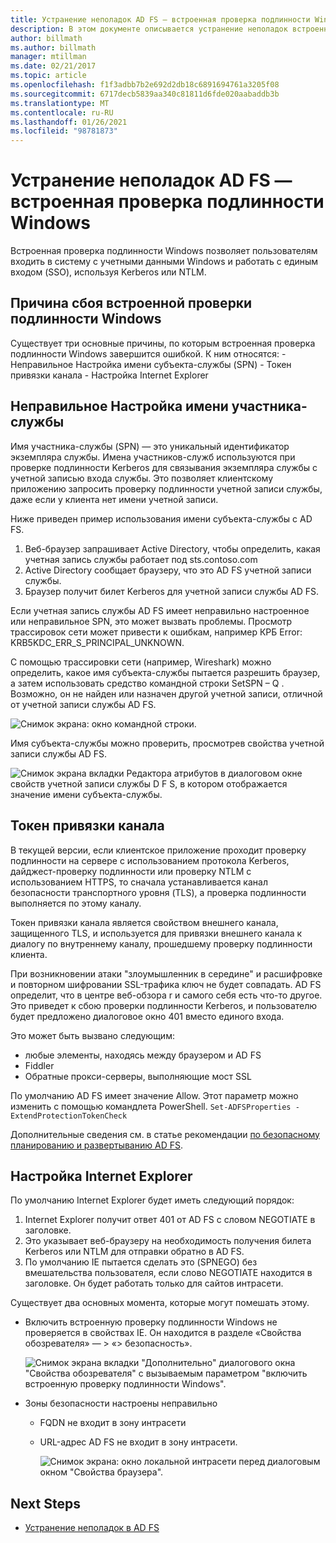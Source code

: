 ```yaml
---
title: Устранение неполадок AD FS — встроенная проверка подлинности Windows
description: В этом документе описывается устранение неполадок встроенной проверки подлинности Windows
author: billmath
ms.author: billmath
manager: mtillman
ms.date: 02/21/2017
ms.topic: article
ms.openlocfilehash: f1f3adbb7b2e692d2db18c6891694761a3205f08
ms.sourcegitcommit: 6717decb5839aa340c81811d6fde020aabaddb3b
ms.translationtype: MT
ms.contentlocale: ru-RU
ms.lasthandoff: 01/26/2021
ms.locfileid: "98781873"
---
```

# <a name="ad-fs-troubleshooting---integrated-windows-authentication"></a>Устранение неполадок AD FS — встроенная проверка подлинности Windows
Встроенная проверка подлинности Windows позволяет пользователям входить в систему с учетными данными Windows и работать с единым входом (SSO), используя Kerberos или NTLM.

## <a name="reason-integrated-windows-authentication-fails"></a>Причина сбоя встроенной проверки подлинности Windows
Существует три основные причины, по которым встроенная проверка подлинности Windows завершится ошибкой. К ним относятся:
    - Неправильное Настройка имени субъекта-службы (SPN)
    - Токен привязки канала
    - Настройка Internet Explorer

## <a name="spn-misconfiguration"></a>Неправильное Настройка имени участника-службы
Имя участника-службы (SPN) — это уникальный идентификатор экземпляра службы. Имена участников-служб используются при проверке подлинности Kerberos для связывания экземпляра службы с учетной записью входа службы. Это позволяет клиентскому приложению запросить проверку подлинности учетной записи службы, даже если у клиента нет имени учетной записи.

Ниже приведен пример использования имени субъекта-службы с AD FS.
1. Веб-браузер запрашивает Active Directory, чтобы определить, какая учетная запись службы работает под sts.contoso.com
2. Active Directory сообщает браузеру, что это AD FS учетной записи службы.
3. Браузер получит билет Kerberos для учетной записи службы AD FS.

Если учетная запись службы AD FS имеет неправильно настроенное или неправильное SPN, это может вызвать проблемы.  Просмотр трассировок сети может привести к ошибкам, например КРБ Error: KRB5KDC_ERR_S_PRINCIPAL_UNKNOWN.

С помощью трассировки сети (например, Wireshark) можно определить, какое имя субъекта-службы пытается разрешить браузер, а затем использовать средство командной строки SetSPN – Q <spn> .  Возможно, он не найден или назначен другой учетной записи, отличной от учетной записи службы AD FS.

![Снимок экрана: окно командной строки.](media/ad-fs-tshoot-iwa/iwa3.png)

Имя субъекта-службы можно проверить, просмотрев свойства учетной записи службы AD FS.

![Снимок экрана вкладки Редактора атрибутов в диалоговом окне свойств учетной записи службы D F S, в котором отображается значение имени субъекта-службы. ](media/ad-fs-tshoot-iwa/iwa1.png)

## <a name="channel-binding-token"></a>Токен привязки канала
В текущей версии, если клиентское приложение проходит проверку подлинности на сервере с использованием протокола Kerberos, дайджест-проверку подлинности или проверку NTLM с использованием HTTPS, то сначала устанавливается канал безопасности транспортного уровня (TLS), а проверка подлинности выполняется по этому каналу.

Токен привязки канала является свойством внешнего канала, защищенного TLS, и используется для привязки внешнего канала к диалогу по внутреннему каналу, прошедшему проверку подлинности клиента.

При возникновении атаки "злоумышленник в середине" и расшифровке и повторном шифровании SSL-трафика ключ не будет совпадать.  AD FS определит, что в центре веб-обзора r и самого себя есть что-то другое.  Это приведет к сбою проверки подлинности Kerberos, и пользователю будет предложено диалоговое окно 401 вместо единого входа.

Это может быть вызвано следующим:
 - любые элементы, находясь между браузером и AD FS
 - Fiddler
 - Обратные прокси-серверы, выполняющие мост SSL

По умолчанию AD FS имеет значение Allow.  Этот параметр можно изменить с помощью командлета PowerShell. `Set-ADFSProperties -ExtendProtectionTokenCheck`

Дополнительные сведения см. в статье рекомендации [по безопасному планированию и развертыванию AD FS](../../ad-fs/design/best-practices-for-secure-planning-and-deployment-of-ad-fs.md).

## <a name="internet-explorer-configuration"></a>Настройка Internet Explorer

По умолчанию Internet Explorer будет иметь следующий порядок:

1. Internet Explorer получит ответ 401 от AD FS с словом NEGOTIATE в заголовке.
2. Это указывает веб-браузеру на необходимость получения билета Kerberos или NTLM для отправки обратно в AD FS.
3. По умолчанию IE пытается сделать это (SPNEGO) без вмешательства пользователя, если слово NEGOTIATE находится в заголовке.  Он будет работать только для сайтов интрасети.

Существует два основных момента, которые могут помешать этому.

- Включить встроенную проверку подлинности Windows не проверяется в свойствах IE.  Он находится в разделе «Свойства обозревателя» — > «> безопасность».

   ![Снимок экрана вкладки "Дополнительно" диалогового окна "Свойства обозревателя" с вызываемым параметром "включить встроенную проверку подлинности Windows".](media/ad-fs-tshoot-iwa/iwa4.png)

- Зоны безопасности настроены неправильно

  - FQDN не входит в зону интрасети

  - URL-адрес AD FS не входит в зону интрасети.

    ![Снимок экрана: окно локальной интрасети перед диалоговым окном "Свойства браузера".](media/ad-fs-tshoot-iwa/iwa5.png)

## <a name="next-steps"></a>Next Steps

- [Устранение неполадок в AD FS](ad-fs-tshoot-overview.md)
